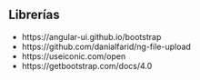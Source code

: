 <h2>Librerías</h2>
<ul>
	<li>https://angular-ui.github.io/bootstrap</li> 
	<li>https://github.com/danialfarid/ng-file-upload</li>
	<li>https://useiconic.com/open</li>
	<li>https://getbootstrap.com/docs/4.0</li>
</ul>